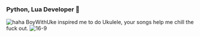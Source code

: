 ### Python, Lua Developer 👋
![haha](https://github.com/NotHammer043/NotHammer043/assets/107131733/b3461836-c97f-46a5-b14b-b5aa9cb5ac92)
BoyWithUke inspired me to do Ukulele, your songs help me chill the fuck out.
![16-9](https://github.com/NotHammer043/NotHammer043/assets/107131733/9455a070-1bc2-4908-a125-e3248d1dfb09)
